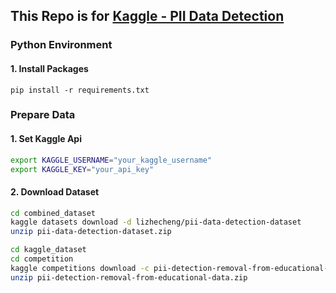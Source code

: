 ## This Repo is for [Kaggle - PII Data Detection](https://www.kaggle.com/competitions/pii-detection-removal-from-educational-data)

### Python Environment

#### 1. Install Packages

```b
pip install -r requirements.txt
```

### Prepare Data

#### 1. Set Kaggle Api

```bash
export KAGGLE_USERNAME="your_kaggle_username"
export KAGGLE_KEY="your_api_key"
```

#### 2. Download Dataset

```bash
cd combined_dataset
kaggle datasets download -d lizhecheng/pii-data-detection-dataset
unzip pii-data-detection-dataset.zip
```

```bash
cd kaggle_dataset
cd competition
kaggle competitions download -c pii-detection-removal-from-educational-data
unzip pii-detection-removal-from-educational-data.zip
```

